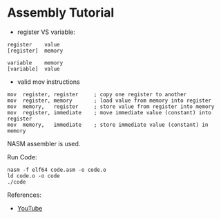 # Assembly Tutorial

- register VS variable:
```
register	value
[register]	memory

variable	memory
[variable]	value
```

- valid mov instructions
```
mov  register, register     ; copy one register to another
mov  register, memory       ; load value from memory into register
mov  memory,   register     ; store value from register into memory
mov  register, immediate    ; move immediate value (constant) into register
mov  memory,   immediate    ; store immediate value (constant) in memory
```

NASM assembler is used.

Run Code:
```
nasm -f elf64 code.asm -o code.o
ld code.o -o code
./code
```

References:
- [YouTube](https://youtube.com/playlist?list=PLetF-YjXm-sCH6FrTz4AQhfH6INDQvQSn)

